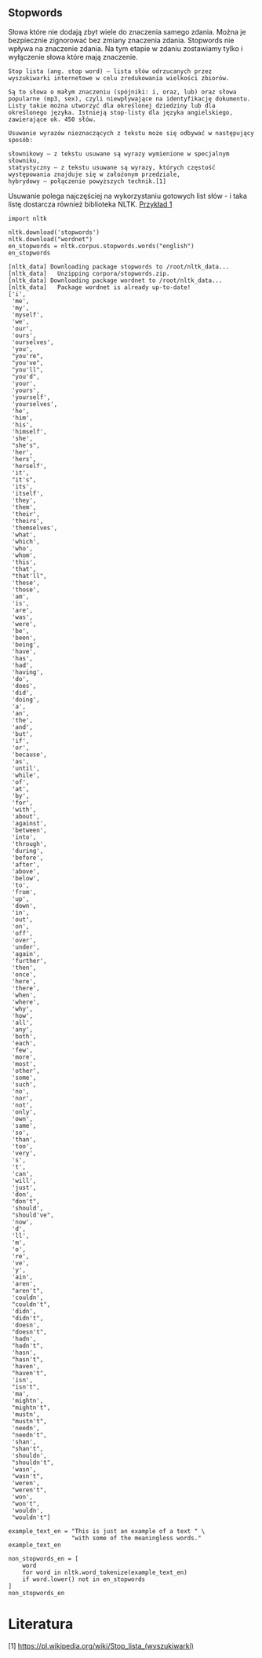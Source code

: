 ## Stopwords

Słowa które nie dodają zbyt wiele do znaczenia samego zdania. Można je bezpiecznie zignorować bez zmiany znaczenia zdania.
Stopwords nie wpływa na znaczenie zdania. Na tym etapie w zdaniu zostawiamy tylko i wyłączenie słowa które mają znaczenie.

```
Stop lista (ang. stop word) – lista słów odrzucanych przez wyszukiwarki internetowe w celu zredukowania wielkości zbiorów.

Są to słowa o małym znaczeniu (spójniki: i, oraz, lub) oraz słowa popularne (mp3, sex), czyli niewpływające na identyfikację dokumentu. Listy takie można utworzyć dla określonej dziedziny lub dla określonego języka. Istnieją stop-listy dla języka angielskiego, zawierające ok. 450 słów.

Usuwanie wyrazów nieznaczących z tekstu może się odbywać w następujący sposób:

słownikowy – z tekstu usuwane są wyrazy wymienione w specjalnym słowniku,
statystyczny – z tekstu usuwane są wyrazy, których częstość występowania znajduje się w założonym przedziale,
hybrydowy – połączenie powyższych technik.[1]
```

Usuwanie polega najczęściej na wykorzystaniu gotowych list słów - i taka listę dostarcza również biblioteka NLTK.
[Przykład 1](https://github.com/bieli/stopwords/blob/master/polish.stopwords.txt)

```
import nltk

nltk.download('stopwords')
nltk.download("wordnet")
en_stopwords = nltk.corpus.stopwords.words("english")
en_stopwords
```

```
[nltk_data] Downloading package stopwords to /root/nltk_data...
[nltk_data]   Unzipping corpora/stopwords.zip.
[nltk_data] Downloading package wordnet to /root/nltk_data...
[nltk_data]   Package wordnet is already up-to-date!
['i',
 'me',
 'my',
 'myself',
 'we',
 'our',
 'ours',
 'ourselves',
 'you',
 "you're",
 "you've",
 "you'll",
 "you'd",
 'your',
 'yours',
 'yourself',
 'yourselves',
 'he',
 'him',
 'his',
 'himself',
 'she',
 "she's",
 'her',
 'hers',
 'herself',
 'it',
 "it's",
 'its',
 'itself',
 'they',
 'them',
 'their',
 'theirs',
 'themselves',
 'what',
 'which',
 'who',
 'whom',
 'this',
 'that',
 "that'll",
 'these',
 'those',
 'am',
 'is',
 'are',
 'was',
 'were',
 'be',
 'been',
 'being',
 'have',
 'has',
 'had',
 'having',
 'do',
 'does',
 'did',
 'doing',
 'a',
 'an',
 'the',
 'and',
 'but',
 'if',
 'or',
 'because',
 'as',
 'until',
 'while',
 'of',
 'at',
 'by',
 'for',
 'with',
 'about',
 'against',
 'between',
 'into',
 'through',
 'during',
 'before',
 'after',
 'above',
 'below',
 'to',
 'from',
 'up',
 'down',
 'in',
 'out',
 'on',
 'off',
 'over',
 'under',
 'again',
 'further',
 'then',
 'once',
 'here',
 'there',
 'when',
 'where',
 'why',
 'how',
 'all',
 'any',
 'both',
 'each',
 'few',
 'more',
 'most',
 'other',
 'some',
 'such',
 'no',
 'nor',
 'not',
 'only',
 'own',
 'same',
 'so',
 'than',
 'too',
 'very',
 's',
 't',
 'can',
 'will',
 'just',
 'don',
 "don't",
 'should',
 "should've",
 'now',
 'd',
 'll',
 'm',
 'o',
 're',
 've',
 'y',
 'ain',
 'aren',
 "aren't",
 'couldn',
 "couldn't",
 'didn',
 "didn't",
 'doesn',
 "doesn't",
 'hadn',
 "hadn't",
 'hasn',
 "hasn't",
 'haven',
 "haven't",
 'isn',
 "isn't",
 'ma',
 'mightn',
 "mightn't",
 'mustn',
 "mustn't",
 'needn',
 "needn't",
 'shan',
 "shan't",
 'shouldn',
 "shouldn't",
 'wasn',
 "wasn't",
 'weren',
 "weren't",
 'won',
 "won't",
 'wouldn',
 "wouldn't"]
```

```
example_text_en = "This is just an example of a text " \
                  "with some of the meaningless words."
example_text_en
```

```
non_stopwords_en = [
    word 
    for word in nltk.word_tokenize(example_text_en) 
    if word.lower() not in en_stopwords
]
non_stopwords_en
```










# Literatura
[1] https://pl.wikipedia.org/wiki/Stop_lista_(wyszukiwarki)









